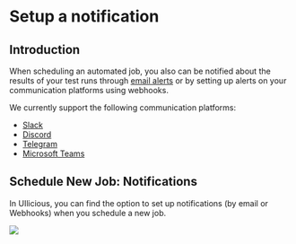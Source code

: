 # Setup a notification

## Introduction

When scheduling an automated job, you also can be notified about the results of your test runs through [email alerts](./#set-up-email-notifications) or by setting up alerts on your communication platforms using webhooks.

We currently support the following communication platforms:

- [Slack](./set-up-slack-notifications)
- [Discord](./set-up-discord-notifications)
- [Telegram](./set-up-telegram-notifications)
- [Microsoft Teams](./set-up-microsoft-teams-notifications)

## Schedule New Job: Notifications

In UIlicious, you can find the option to set up notifications (by email or Webhooks) when you schedule a new job.

![](https://res.cloudinary.com/di7y5b6ed/image/upload/v1652629045/ui-licious/setting-up-notifications/notify%20by%20email%20or%20notify%20by%20webhook.png)
